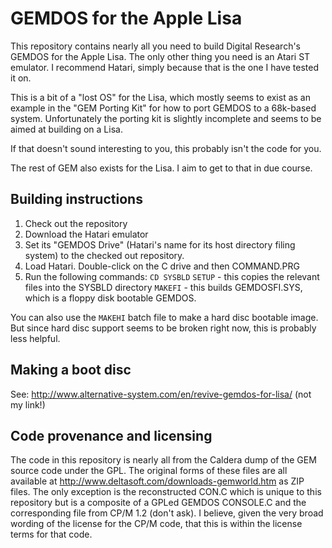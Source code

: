 # GEMDOS for the Apple Lisa

This repository contains nearly all you need to build Digital Research's GEMDOS for the Apple Lisa.  The only other thing you need is an Atari ST emulator.  I recommend Hatari, simply because that is the one I have tested it on.

This is a bit of a "lost OS" for the Lisa, which mostly seems to exist as an example in the "GEM Porting Kit" for how to port GEMDOS to a 68k-based system.  Unfortunately the porting kit is slightly incomplete and seems to be aimed at building on a Lisa.

If that doesn't sound interesting to you, this probably isn't the code for you.

The rest of GEM also exists for the Lisa.  I aim to get to that in due course.


## Building instructions

1. Check out the repository
2. Download the Hatari emulator
3. Set its "GEMDOS Drive" (Hatari's name for its host directory filing system) to the checked out repository.
4. Load Hatari.  Double-click on the C drive and then COMMAND.PRG
5. Run the following commands:
   `CD SYSBLD`
   `SETUP` - this copies the relevant files into the SYSBLD directory
   `MAKEFI` - this builds GEMDOSFI.SYS, which is a floppy disk bootable GEMDOS.
   
You can also use the `MAKEHI` batch file to make a hard disc bootable image.  But since hard disc support seems to be broken right now, this is probably less helpful.


## Making a boot disc

See: http://www.alternative-system.com/en/revive-gemdos-for-lisa/ (not my link!)


## Code provenance and licensing

The code in this repository is nearly all from the Caldera dump of the GEM source code under the GPL.  The original forms of these files are all available at http://www.deltasoft.com/downloads-gemworld.htm as ZIP files.  The only exception is the reconstructed CON.C which is unique to this repository but is a composite of a GPLed GEMDOS CONSOLE.C and the corresponding file from CP/M 1.2 (don't ask).  I believe, given the very broad wording of the license for the CP/M code, that this is within the license terms for that code.